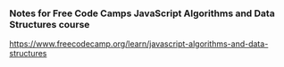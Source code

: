 ### Notes for Free Code Camps JavaScript Algorithms and Data Structures course

https://www.freecodecamp.org/learn/javascript-algorithms-and-data-structures